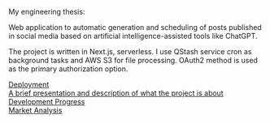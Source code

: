 My engineering thesis:

Web application to automatic generation and scheduling of posts published in social media based on artificial intelligence-assisted tools like ChatGPT.

The project is written in Next.js, serverless. I use QStash service cron as background tasks and AWS S3 for file processing. OAuth2 method is used as the primary authorization option.

[Deployment](https://automatic-post-scheduler.vercel.app/)<br />
[A brief presentation and description of what the project is about](https://github.com/xLevix/AutomaticPostScheduler/blob/main/brief1.pdf)<br />
[Development Progress](https://github.com/xLevix/AutomaticPostScheduler/blob/main/dev.pdf)<br />
[Market Analysis](https://github.com/xLevix/AutomaticPostScheduler/blob/main/market.pdf)
